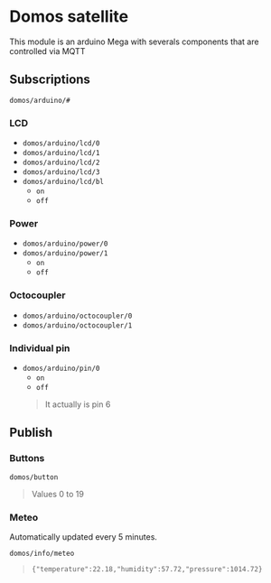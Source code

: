 # Domos satellite

This module is an arduino Mega with severals components that are controlled via MQTT

## Subscriptions

`domos/arduino/#`

### LCD

* `domos/arduino/lcd/0`
* `domos/arduino/lcd/1`
* `domos/arduino/lcd/2`
* `domos/arduino/lcd/3`
* `domos/arduino/lcd/bl`
  * `on`
  * `off`

### Power

* `domos/arduino/power/0`
* `domos/arduino/power/1`
  * `on`
  * `off`

### Octocoupler

* `domos/arduino/octocoupler/0`
* `domos/arduino/octocoupler/1`

### Individual pin

* `domos/arduino/pin/0`
  * `on`
  * `off`
  > It actually is pin 6

## Publish

### Buttons

`domos/button`

> Values 0 to 19

### Meteo

Automatically updated every 5 minutes.

`domos/info/meteo`

> `{"temperature":22.18,"humidity":57.72,"pressure":1014.72}`
